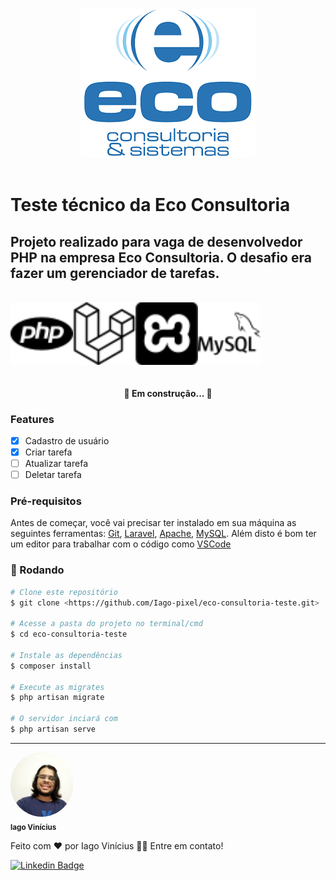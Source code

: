 <div align="center"><img src="./public/img/LogoEco.png"></div>

<br>

# Teste técnico da Eco Consultoria

## Projeto realizado para vaga de desenvolvedor PHP na empresa Eco Consultoria. O desafio era fazer um gerenciador de tarefas.

<br>

<div style="display: flex">
    <img src="./public/img/php.svg" width="100">
    <img src="./public/img/laravel.svg" width="100">
    <img src="./public/img/xampp.svg" width="100">
    <img src="./public/img/mysql.svg" width="100">
</div>

<br>

<h4 align="center"> 
	🚧   Em construção...  🚧
</h4>

### Features

-   [x] Cadastro de usuário
-   [x] Criar tarefa
-   [ ] Atualizar tarefa
-   [ ] Deletar tarefa

### Pré-requisitos

Antes de começar, você vai precisar ter instalado em sua máquina as seguintes ferramentas:
[Git](https://git-scm.com), [Laravel](https://laravel.com/docs/7.x/installation), [Apache](https://www.apachefriends.org/pt_br/index.html), [MySQL](https://www.apachefriends.org/pt_br/index.html).
Além disto é bom ter um editor para trabalhar com o código como [VSCode](https://code.visualstudio.com/)

### 🎲 Rodando

```bash
# Clone este repositório
$ git clone <https://github.com/Iago-pixel/eco-consultoria-teste.git>

# Acesse a pasta do projeto no terminal/cmd
$ cd eco-consultoria-teste

# Instale as dependências
$ composer install

# Execute as migrates
$ php artisan migrate

# O servidor inciará com
$ php artisan serve
```

---

 <img style="border-radius: 50%;" src="./public/img/perfil.jpeg" width="100px;" alt=""/>
 <br />
 <sub><b>Iago Vinícius</b></sub>

Feito com ❤️ por Iago Vinícius 👋🏽 Entre em contato!

[![Linkedin Badge](https://img.shields.io/badge/-Iago-blue?style=flat-square&logo=Linkedin&logoColor=white&link=https://www.linkedin.com/in/iago-vinicius-souza/)](https://www.linkedin.com/in/iago-vinicius-souza/)
